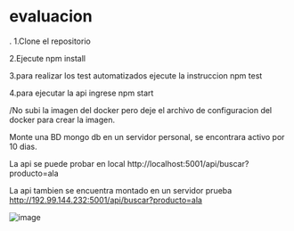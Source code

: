 # evaluacion
.
1.Clone el repositorio

2.Ejecute npm install 

3.para realizar los test automatizados ejecute la instruccion npm test

4.para ejecutar la api ingrese npm start

/No subi la imagen del docker pero deje el archivo de configuracion del docker para crear la imagen.

Monte una BD mongo db en un servidor personal, se encontrara activo por 10 dias. 

La api se puede probar en local 
http://localhost:5001/api/buscar?producto=ala

La api tambien se encuentra montado en un servidor prueba
http://192.99.144.232:5001/api/buscar?producto=ala


![image](https://user-images.githubusercontent.com/34777107/137222853-98f8c5b9-359f-4830-a7f9-cfe2061b56c9.png)


